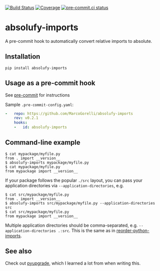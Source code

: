 [![Build Status](https://github.com/MarcoGorelli/absolufy-imports/workflows/tox/badge.svg)](https://github.com/MarcoGorelli/absolufy-imports/actions?workflow=tox)
[![Coverage](https://codecov.io/gh/MarcoGorelli/absolufy-imports/branch/main/graph/badge.svg)](https://codecov.io/gh/MarcoGorelli/absolufy-imports)
[![pre-commit.ci status](https://results.pre-commit.ci/badge/github/MarcoGorelli/absolufy-imports/main.svg)](https://results.pre-commit.ci/latest/github/MarcoGorelli/absolufy-imports/main)

absolufy-imports
===========

A pre-commit hook to automatically convert relative imports to absolute.

## Installation

```
pip install absolufy-imports
```

## Usage as a pre-commit hook

See [pre-commit](https://github.com/pre-commit/pre-commit) for instructions

Sample `.pre-commit-config.yaml`:

```yaml
-   repo: https://github.com/MarcoGorelli/absolufy-imports
    rev: v0.2.1
    hooks:
    -   id: absolufy-imports
```

## Command-line example

```console
$ cat mypackage/myfile.py
from . import __version__
$ absolufy-imports mypackage/myfile.py
$ cat mypackage/myfile.py
from mypackage import __version__
```

If your package follows the popular `./src` layout, you can pass your application directories via `--application-directories`, e.g.

```console
$ cat src/mypackage/myfile.py
from . import __version__
$ absolufy-imports src/mypackage/myfile.py --application-directories src
$ cat src/mypackage/myfile.py
from mypackage import __version__
```

Multiple application directories should be comma-separated, e.g. `--application-directories .:src`. This is the same as in [reorder-python-imports](https://github.com/asottile/reorder_python_imports).

## See also

Check out [pyupgrade](https://github.com/asottile/pyupgrade), which I learned a lot from when writing this.
